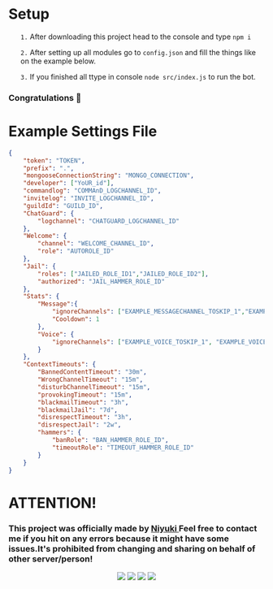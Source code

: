 # Setup

<ul>
  <p><code>1.</code> After downloading this project head to the console and type <code>npm i</code></p>
  <p><code>2.</code> After setting up all modules go to <code>config.json</code> and fill the things like on the example below.</p>
  <p><code>3.</code> If you finished all ttype in console <code>node src/index.js</code> to run the bot.</p>
</ul>
<h3>Congratulations 🎉</h3>

# Example Settings File

```json
{
    "token": "TOKEN",
    "prefix": ".",
    "mongooseConnectionString": "MONGO_CONNECTION",
    "developer": ["YoUR_id"],
    "commandlog": "COMMAnD_LOGCHANNEL_ID",
    "invitelog": "INVITE_LOGCHANNEL_ID",
    "guildId": "GUILD_ID",
    "ChatGuard": {
        "logchannel": "CHATGUARD_LOGCHANNEL_ID"
    },
    "Welcome": {
        "channel": "WELCOME_CHANNEL_ID",
        "role": "AUTOROLE_ID"
    },
    "Jail": {
        "roles": ["JAILED_ROLE_ID1","JAILED_ROLE_ID2"],
        "authorized": "JAIL_HAMMER_ROLE_ID"
    },
    "Stats": {
        "Message":{
            "ignoreChannels": ["EXAMPLE_MESSAGECHANNEL_TOSKIP_1","EXAMPLE_MESSAGECHANNEL_TOSKIP_2"],
            "Cooldown": 1
        },
        "Voice": {
            "ignoreChannels": ["EXAMPLE_VOICE_TOSKIP_1", "EXAMPLE_VOICE_TOSKIP_2"]
        }
    },
    "ContextTimeouts": {
        "BannedContentTimeout": "30m",
        "WrongChannelTimeout": "15m",
        "disturbChannelTimeout": "15m",
        "provokingTimeout": "15m",
        "blackmailTimeout": "3h",
        "blackmailJail": "7d",
        "disrespectTimeout": "3h",
        "disrespectJail": "2w",
        "hammers": {
            "banRole": "BAN_HAMMER_ROLE_ID",
            "timeoutRole": "TIMEOUT_HAMMER_ROLE_ID"
        }
    }
}
```

# ATTENTION!
<h3>This project was officially made by <a href="https://discord.com/users/730448609790787585">Niyuki <a href="https://discord.gg/serendia/"> </a>Feel free to contact me if you hit on any errors because it might have some issues.It's prohibited from changing and sharing on behalf of other server/person!</h3>

<p align="center">
  <a href="https://discord.gg/QXghTbvpGU"><img src="https://img.shields.io/badge/Serendia%20Squad%20-006400.svg?&style=for-the-badge&logo=discord&logoColor=white"></a>
  <a href="https://discord.com/users/730448609790787585"><img src="https://img.shields.io/badge/Niyuki%20-808080.svg?&style=for-the-badge&logo=discord&logoColor=white"></a>
  <a href="https://github.com/niyuki"><img src="https://img.shields.io/badge/Github%20-1d202b.svg?&style=for-the-badge&logo=github&logoColor=white"></a>
    <a href="https://npmjs.com/package/niyuki-cli"><img src="https://img.shields.io/badge/My%20Own%20NPM%20Package%20-ff2050.svg?&style=for-the-badge&logo=npm&logoColor=white"></a>
</p>
